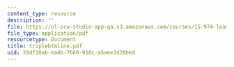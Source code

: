 ```yaml
---
content_type: resource
description: ''
file: https://ol-ocw-studio-app-qa.s3.amazonaws.com/courses/15-974-leadership-lab-spring-2003/28df10abea4b7660910ca5aee1d20bed_triplebtmline.pdf
file_type: application/pdf
resourcetype: Document
title: triplebtmline.pdf
uid: 28df10ab-ea4b-7660-910c-a5aee1d20bed
---
```

